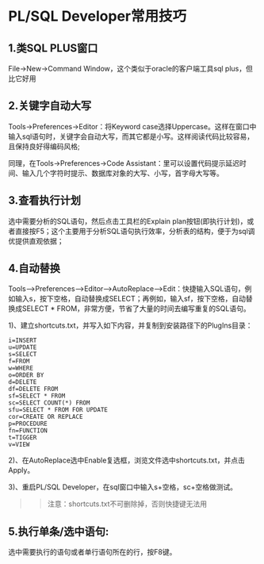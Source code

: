 # PL/SQL Developer常用技巧

## 1.类SQL PLUS窗口
File->New->Command Window，这个类似于oracle的客户端工具sql plus，但比它好用

## 2.关键字自动大写
Tools->Preferences->Editor：将Keyword case选择Uppercase。这样在窗口中输入sql语句时，关键字会自动大写，而其它都是小写。这样阅读代码比较容易，且保持良好得编码风格;

同理，在Tools->Preferences->Code Assistant：里可以设置代码提示延迟时间、输入几个字符时提示、数据库对象的大写、小写，首字母大写等。	

## 3.查看执行计划
选中需要分析的SQL语句，然后点击工具栏的Explain plan按钮(即执行计划)，或者直接按F5；这个主要用于分析SQL语句执行效率，分析表的结构，便于为sql调优提供直观依据；

## 4.自动替换
Tools–>Preferences–>Editor–>AutoReplace–>Edit：快捷输入SQL语句，例如输入s，按下空格，自动替换成SELECT；再例如，输入sf，按下空格，自动替换成SELECT * FROM，非常方便，节省了大量的时间去编写重复的SQL语句。

1)、建立shortcuts.txt，并写入如下内容，并复制到安装路径下的PlugIns目录：
	
	i=INSERT
	u=UPDATE
	s=SELECT
	f=FROM
	w=WHERE
	o=ORDER BY
	d=DELETE
	df=DELETE FROM
	sf=SELECT * FROM
	sc=SELECT COUNT(*) FROM
	sfu=SELECT * FROM FOR UPDATE
	cor=CREATE OR REPLACE
	p=PROCEDURE
	fn=FUNCTION
	t=TIGGER
	v=VIEW
	
2)、在AutoReplace选中Enable复选框，浏览文件选中shortcuts.txt，并点击Apply。
	
3)、重启PL/SQL Developer，在sql窗口中输入s+空格，sc+空格做测试。
	
>>注意：shortcuts.txt不可删除掉，否则快捷键无法用

## 5.执行单条/选中语句:
选中需要执行的语句或者单行语句所在的行，按F8键。
